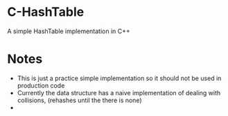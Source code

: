# C-HashTable
A simple HashTable implementation in C++

# Notes

* This is just a practice simple implementation so it should not be used in production code
* Currently the data structure has a naive implementation of dealing with collisions, (rehashes until the there is none)
*